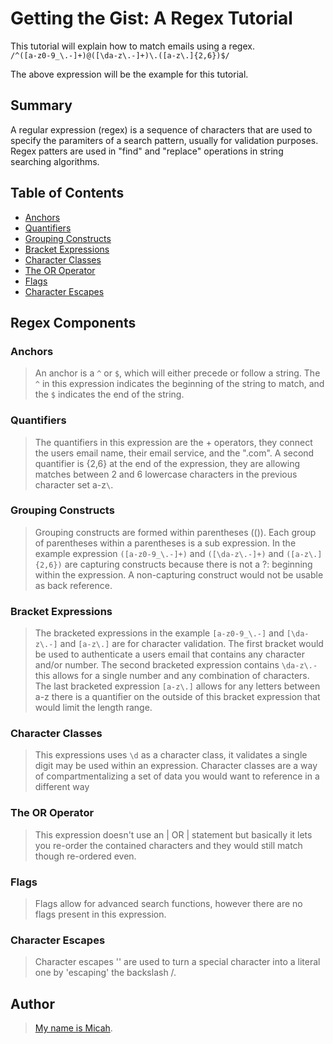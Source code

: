 # Getting the Gist: A Regex Tutorial

This tutorial will explain how to match emails using a regex.  
`/^([a-z0-9_\.-]+)@([\da-z\.-]+)\.([a-z\.]{2,6})$/` 

The above expression will be the example for this tutorial.

## Summary

A regular expression (regex) is a sequence of characters that are used to specify the paramiters of a search pattern, usually for validation purposes.  Regex patters are used in "find" and "replace" operations in string searching algorithms.

## Table of Contents

- [Anchors](#anchors)
- [Quantifiers](#quantifiers)
- [Grouping Constructs](#grouping-constructs)
- [Bracket Expressions](#bracket-expressions)
- [Character Classes](#character-classes)
- [The OR Operator](#the-or-operator)
- [Flags](#flags)
- [Character Escapes](#character-escapes)

## Regex Components

### Anchors

>An anchor is a `^` or `$`, which will either precede or follow a string.  The `^` in this expression indicates the beginning of the string to match, and the `$` indicates the end of the string.

### Quantifiers

>The quantifiers in this expression are the + operators, they connect the users email name, their email service, and the ".com".  A second quantifier is {2,6} at the end of the expression, they are allowing matches between 2 and 6 lowercase characters in the previous character set a-z`\`.

### Grouping Constructs

>Grouping constructs are formed within parentheses (()).  Each group of parentheses within a parentheses is a sub expression.  In the example expression 
`([a-z0-9_\.-]+)` and `([\da-z\.-]+)` and `([a-z\.]{2,6})` are capturing constructs because there is not a ?: beginning within the expression.  A non-capturing construct would not be usable as back reference.

### Bracket Expressions

>The bracketed expressions in the example `[a-z0-9_\.-]` and `[\da-z\.-]` and `[a-z\.]` are for character validation.  The first bracket would be used to authenticate a users email that contains any character and/or number.  The second bracketed expression contains `\da-z\.-` this allows for a single number and any combination of characters.  The last bracketed expression `[a-z\.]` allows for any letters between a-z there is a quantifier on the outside of this bracket expression that would limit the length range.

### Character Classes

>This expressions uses `\d` as a character class, it validates a single digit may be used within an expression.  Character classes are a way of compartmentalizing a set of data you would want to reference in a different way

### The OR Operator

>This expression doesn't use an | OR | statement but basically it lets you re-order the contained characters and they would still match though re-ordered even.

### Flags

>Flags allow for advanced search functions, however there are no flags present in this expression.

### Character Escapes

>Character escapes '\' are used to turn a special character into a literal one by 'escaping' the backslash /.

## Author

>[My name is Micah](https://github.com/pacoavocado).

